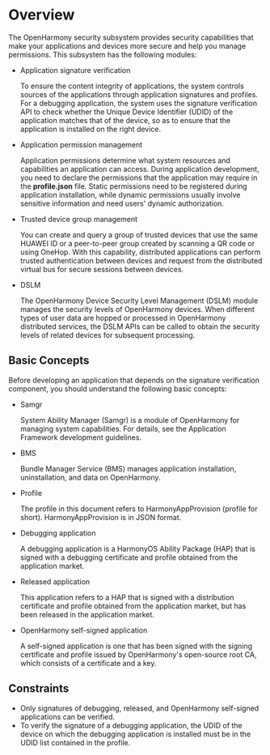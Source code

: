 # Overview<a name="EN-US_TOPIC_0000001058831526"></a>


The OpenHarmony security subsystem provides security capabilities that make your applications and devices more secure and help you manage permissions. This subsystem has the following modules:

-   Application signature verification

    To ensure the content integrity of applications, the system controls sources of the applications through application signatures and profiles. For a debugging application, the system uses the signature verification API to check whether the Unique Device Identifier (UDID) of the application matches that of the device, so as to ensure that the application is installed on the right device.

-   Application permission management

    Application permissions determine what system resources and capabilities an application can access. During application development, you need to declare the permissions that the application may require in the **profile.json** file. Static permissions need to be registered during application installation, while dynamic permissions usually involve sensitive information and need users' dynamic authorization.

-   Trusted device group management

    You can create and query a group of trusted devices that use the same HUAWEI ID or a peer-to-peer group created by scanning a QR code or using OneHop. With this capability, distributed applications can perform trusted authentication between devices and request from the distributed virtual bus for secure sessions between devices.

-   DSLM

    The OpenHarmony Device Security Level Management (DSLM) module manages the security levels of OpenHarmony devices. When different types of user data are hopped or processed in OpenHarmony distributed services, the DSLM APIs can be called to obtain the security levels of related devices for subsequent processing.


## Basic Concepts<a name="section175012297491"></a>

Before developing an application that depends on the signature verification component, you should understand the following basic concepts:

-   Samgr

    System Ability Manager (Samgr) is a module of OpenHarmony for managing system capabilities. For details, see the Application Framework development guidelines.


-   BMS

    Bundle Manager Service (BMS) manages application installation, uninstallation, and data on OpenHarmony.


-   Profile

    The profile in this document refers to HarmonyAppProvision (profile for short). HarmonyAppProvision is in JSON format.


-   Debugging application

    A debugging application is a HarmonyOS Ability Package (HAP) that is signed with a debugging certificate and profile obtained from the application market.


-   Released application

    This application refers to a HAP that is signed with a distribution certificate and profile obtained from the application market, but has been released in the application market.


-   OpenHarmony self-signed application

    A self-signed application is one that has been signed with the signing certificate and profile issued by OpenHarmony's open-source root CA, which consists of a certificate and a key.


## Constraints<a name="section2029921310472"></a>

-   Only signatures of debugging, released, and OpenHarmony self-signed applications can be verified.
-   To verify the signature of a debugging application, the UDID of the device on which the debugging application is installed must be in the UDID list contained in the profile.
